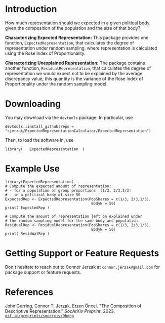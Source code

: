 # Introduction
How much representation should we expected in a given political body, given the composition of the population and the size of that body? 

**Characterizing Expected Representation:** This package provides one function, `ExpectedRepresentation`, that calculates the degree of representation under random sampling, where representation is calculated using the Rose Index of Proportionality. 

**Characterizing Unexplained Representation:** The package contains another function, `ResidualRepresentation`, that calculates the degree of representation we would expect not to be explained by the average discrepancy value; this quantity is the variance of the Rose Index of Proportionality under the random sampling model.

# Downloading 
You may download via the `devtools` package. In particular, use 

```
devtools::install_github(repo = "cjerzak/ExpectedRepresentationCalculator/ExpectedRepresentation")
```

Then, to load the software in, use 
```
library(   ExpectedRepresentation  ) 
```

# Example Use
```
library(ExpectedRepresentation)
# Compute the expected amount of representation: 
# - for a population of group proportions  (1/3, 2/3,1/3) 
# - in a political body of size 50
ExpectedRep <- ExpectedRepresentation(PopShares = c(1/3, 2/3,1/3),
                                       BodyN = 50)
print( ExpectedRep )

# Compute the amount of representation left on explained under 
# the random sampling model for the same body and population
ResidualRep <- ResidualRepresentation(PopShares = c(1/3, 2/3,1/3),
                                       BodyN = 50)
print( ResidualRep )
```

# Getting Support or Feature Requests
Don't hesitate to reach out to Connor Jerzak at `connor.jerzak@gmail.com` for package support or feature requests.

# References
John Gerring, Connor T. Jerzak, Erzen Öncel. "The Composition of Descriptive Representation." *SocArXiv Preprint*, 2023. [`osf.io/preprints/socarxiv/9hqnp`](https://osf.io/preprints/socarxiv/9hqnp)
